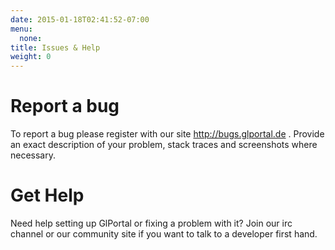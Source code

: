 ```yaml
---
date: 2015-01-18T02:41:52-07:00
menu:
  none:
title: Issues & Help
weight: 0
---
```


# Report a bug
To report a bug please register with our site http://bugs.glportal.de .
Provide an exact description of your problem, stack traces and screenshots where necessary.

# Get Help
Need help setting up GlPortal or fixing a problem with it?
Join our irc channel or our community site if you want to talk to a developer first hand.

